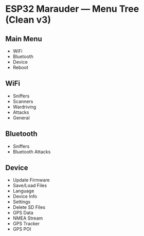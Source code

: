 # ESP32 Marauder — Menu Tree (Clean v3)

## Main Menu
- WiFi
- Bluetooth
- Device
- Reboot

## WiFi
- Sniffers
- Scanners
- Wardriving
- Attacks
- General

## Bluetooth
- Sniffers
- Bluetooth Attacks

## Device
- Update Firmware
- Save/Load Files
- Language
- Device Info
- Settings
- Delete SD Files
- GPS Data
- NMEA Stream
- GPS Tracker
- GPS POI
